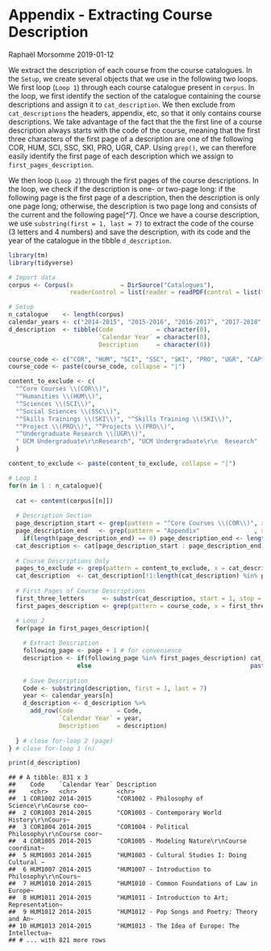 Appendix - Extracting Course Description
================
Raphaël Morsomme
2019-01-12

We extract the description of each course from the course catalogues. In the `Setup`, we create several objects that we use in the following two loops. We first loop (`Loop 1`) through each course catalogue present in `corpus`. In the loop, we first identify the section of the catalogue containing the course descriptions and assign it to `cat_description`. We then exclude from `cat_descriptions` the headers, appendix, etc, so that it only contains course descriptions. We take advantage of the fact that the the first line of a course description always starts with the code of the course, meaning that the first three characters of the first page of a description are one of the following COR, HUM, SCI, SSC, SKI, PRO, UGR, CAP. Using `grep()`, we can therefore easily identify the first page of each description which we assign to `first_pages_description`.

We then loop (`Loop 2`) through the first pages of the course descriptions. In the loop, we check if the description is one- or two-page long: if the following page is the first page of a description, then the description is only one page long; otherwise, the description is two page long and consists of the current and the following page\[^7\]. Once we have a course description, we use `substring(first = 1, last = 7)` to extract the code of the course (3 letters and 4 numbers) and save the description, with its code and the year of the catalogue in the tibble `d_description`.

``` r
library(tm)
library(tidyverse)

# Import data
corpus <- Corpus(x             = DirSource("Catalogues"),
                 readerControl = list(reader = readPDF(control = list(text = "-layout"))))

# Setup
n_catalogue    <- length(corpus)
calendar_years <- c("2014-2015", "2015-2016", "2016-2017", "2017-2018", "2018-2019")
d_description  <- tibble(Code            = character(0),
                         `Calendar Year` = character(0),
                         Description     = character(0))

course_code <- c("COR", "HUM", "SCI", "SSC", "SKI", "PRO", "UGR", "CAP")
course_code <- paste(course_code, collapse = "|")

content_to_exclude <- c(
  "^Core Courses \\(COR\\)",
  "^Humanities \\(HUM\\)",
  "^Sciences \\(SCI\\)",
  "^Social Sciences \\(SSC\\)",
  "^Skills Trainings \\(SKI\\)", "^Skills Training \\(SKI\\)",
  "^Project \\(PRO\\)", "^Projects \\(PRO\\)",
  "^Undergraduate Research \\(UGR\\)",
  " UCM Undergraduate\r\nResearch", "UCM Undergraduate\r\n  Research"
  )

content_to_exclude <- paste(content_to_exclude, collapse = "|")

# Loop 1
for(n in 1 : n_catalogue){
  
  cat <- content(corpus[[n]])
  
  # Description Section
  page_description_start <- grep(pattern = "^Core Courses \\(COR\\)", x = cat) + 1
  page_description_end   <- grep(pattern = "Appendix"               , x = cat) - 1
    if(length(page_description_end) == 0) page_description_end <- length(cat)
  cat_description <- cat[page_description_start : page_description_end]
  
  # Course Descriptions Only
  pages_to_exclude <- grep(pattern = content_to_exclude, x = cat_description)
  cat_description  <- cat_description[!1:length(cat_description) %in% pages_to_exclude]
  
  # First Pages of Course Descriptions
  first_three_letters     <- substr(cat_description, start = 1, stop = 3)
  first_pages_description <- grep(pattern = course_code, x = first_three_letters)

  # Loop 2
  for(page in first_pages_description){
    
    # Extract Description
    following_page <- page + 1 # for convenience
    description <- if(following_page %in% first_pages_description) cat_description[page]
                   else                                            paste(cat_description[page : following_page], collapse = " ")
    
    # Save Description
    Code <- substring(description, first = 1, last = 7)      
    year <- calendar_years[n]
    d_description <- d_description %>%
      add_row(Code            = Code,
              `Calendar Year` = year,
              Description     = description)
    
  } # close for-loop 2 (page)
} # close for-loop 1 (n)

print(d_description)
```

    ## # A tibble: 831 x 3
    ##    Code    `Calendar Year` Description                                    
    ##    <chr>   <chr>           <chr>                                          
    ##  1 COR1002 2014-2015       "COR1002 - Philosophy of Science\r\nCourse coo~
    ##  2 COR1003 2014-2015       "COR1003 - Contemporary World History\r\nCours~
    ##  3 COR1004 2014-2015       "COR1004 - Political Philosophy\r\nCourse coor~
    ##  4 COR1005 2014-2015       "COR1005 - Modeling Nature\r\nCourse coordinat~
    ##  5 HUM1003 2014-2015       "HUM1003 - Cultural Studies I: Doing Cultural ~
    ##  6 HUM1007 2014-2015       "HUM1007 - Introduction to Philosophy\r\nCours~
    ##  7 HUM1010 2014-2015       "HUM1010 - Common Foundations of Law in Europe~
    ##  8 HUM1011 2014-2015       "HUM1011 - Introduction to Art; Representation~
    ##  9 HUM1012 2014-2015       "HUM1012 - Pop Songs and Poetry: Theory and An~
    ## 10 HUM1013 2014-2015       "HUM1013 - The Idea of Europe: The Intellectua~
    ## # ... with 821 more rows
